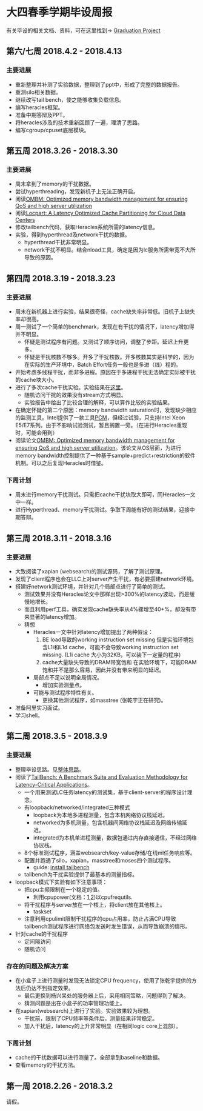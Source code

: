 # 大四春季学期毕设周报

有关毕设的相关文档、资料，可在这里找到→ [Graduation Project](https://github.com/Pacific73/GraduationProject)

## 第六/七周 2018.4.2 - 2018.4.13

### 主要进展

- 重新整理并补测了实验数据，整理到了ppt中，形成了完整的数据报告。
- 重测silo相关数据。
- 继续改写tail bench，使之能够收集负载信息。
- 编写heracles框架。
- 准备中期答辩及PPT。
- 将heracles涉及的技术重新回顾了一遍，理清了思路。
- 编写cgroup/cpuset底层模块。
## 第五周 2018.3.26 - 2018.3.30

### 主要进展

- 周末拿到了memory的干扰数据。
- 尝试hyperthreading，发现新机子上无法正确开启。
- 阅读[OMBM: Optimized memory bandwidth management for ensuring QoS and high server utilization](http://ieeexplore.ieee.org/stamp/stamp.jsp?tp=&arnumber=8064134)
- 阅读[Locpart: A Latency Optimized Cache Partitioning for Cloud Data Centers](http://ieeexplore.ieee.org/stamp/stamp.jsp?tp=&arnumber=8110324)
- 修改tailbench代码，获取Heracles系统所需的latency信息。
- 实验，得到hyperthread及network干扰的数据。
  - hyperthread干扰非常明显。
  - network干扰不明显。结合nload工具，确定是因为lc服务所需带宽不大所导致的原因。

## 第四周 2018.3.19 - 2018.3.23

### 主要进展

- 周末在新机器上进行实验，结果很奇怪，cache缺失率非常低。旧机子上缺失率却很高。
- 周一测试了一个简单的benchmark，发现在有干扰的情况下，latency增加得并不明显。
  - 怀疑是测试程序有问题。又测试了顺序访问，调整了步距。延迟上升更多。
  - 怀疑是干扰核数不够多。开多了干扰核数。开多核数其实是科学的，因为在实际的生产环境中，Batch Effort任务一般也是多进（线）程的。
- 开始考虑多线程干扰，而非多进程。原因在于多进程干扰无法确定实际被干扰的cache块大小。
- 进行了多次cache干扰实验。实验结果在[这里](https://github.com/Pacific73/GraduationProject/blob/master/notes/cache_experiment.md)。
  - 随机访问干扰的效果没有stream方式明显。
  - 实验报告中给出了比较合理的解释，可以算作比较的实验结果。
- 在确定怀疑的第二个原因：memory bandwidth saturation时，发现缺少相应的监测工具。Intel提供了一款工具[PCM](https://github.com/opcm/pcm)，但经过试验，只支持Intel Xeon E5/E7系列。由于不影响试验测试，暂且搁置一旁。（在进行Heracles重现时，可能会用到）
- 阅读论文[OMBM: Optimized memory bandwidth management for ensuring QoS and high server utilization](http://ieeexplore.ieee.org/stamp/stamp.jsp?tp=&arnumber=8064134)。该论文从OS层面，为进行memory bandwidth控制提供了一种基于sample+predict+restriction的软件机制。可以之后复现Heracles时借鉴。

### 下周计划

- 周末进行memory干扰测试。只需把cache干扰块取大即可，同Heracles一文中一样。
- 进行Hyperthread、memory干扰测试。争取下周能有好的测试结果，迎接中期答辩。

## 第三周 2018.3.11 - 2018.3.16

### 主要进展

- 大致阅读了xapian (websearch)的测试源码，了解了测试原理。
- 发现了client程序也会在LLC上对server产生干扰，有必要搭建network环境。
- 搭建好network测试环境，并针对几个局部点进行了简单的测试。
  - 测试效果并没有Heracles论文中那样出现>300%的latency波动，而是缓慢地增长。
  - 而且利用perf工具，确实发现cache缺失率从4%骤增至40+%，却没有带来显著的latency增加。
  - 猜想
    - Heracles一文中针对latency增加提出了两种假设：
      1. BE load导致的working instruction set missing
         但是实验环境包含L1i和L1d cache，可能不会导致working instruction set missing. (L1i cache 大小为32KB，可以装下一定量的程序)
      2. cache大量缺失导致的DRAM带宽饱和
         在实验环境下，可能DRAM饱和并不是那么容易，因此并没有带来明显的延迟。
    - 局部点不足以说明全局情况。
      - 增加实验测量点。
    - 可能与测试程序特性有关。
      - 更换其他测试程序，如masstree (张乾宇正在研究)。
- 准备阿里实习面试。
- 学习shell。

## 第二周 2018.3.5 - 2018.3.9

### 主要进展

- 整理毕设思路。见[整体思路](https://github.com/Pacific73/GraduationProject/blob/master/notes/%E6%95%B4%E4%BD%93%E6%80%9D%E8%B7%AF.md)。
- 阅读了[TailBench: A Benchmark Suite and Evaluation Methodology for Latency-Critical Applications](http://people.csail.mit.edu/sanchez/papers/2016.tailbench.iiswc.pdf)。
  - 一个用来测试LC任务latency的测试集，基于client-server的程序设计理念。
  - 有loopback/networked/integrated三种模式
    - loopback为本地多进程测量，包含本机网络协议栈延迟。
    - networked为多机测量，包含机器间网络协议栈延迟及网络传输延迟。
    - integrated为本机单进程测量，数据包通过内存直接通信，不经过网络协议栈。
  - 8个标准测试程序，涵盖websearch/key-value存储/在线ml任务响应等。
  - 配置并跑通了silo，xapian，masstree和moses四个测试程序。
    - guide: [install tailbench](https://github.com/riscv-labs/references/blob/master/Install_tailbench.md)
  - tailbench为干扰实验提供了最基本的测量指标。
- loopback模式下实验有如下注意事项：
  - 把cpu主频限制在一个稳定的值。
    - 利用cpupower(文档：[1](https://wiki.archlinux.org/index.php/CPU_frequency_scaling_(%E7%AE%80%E4%BD%93%E4%B8%AD%E6%96%87)),[2](https://www.kernel.org/doc/Documentation/cpu-freq/governors.txt))以cpufrequtils.
  - 将干扰程序与server放在一个核上，将client放在其他核上。
    - taskset
  - 注意利用cpulimit限制干扰程序的cpu占用率，防止占满CPU导致tailbench测试程序进行网络包发送时发生错误，从而导致崩溃的情形。
- 针对cache的干扰程序
  - 定间隔访问
  - 随机访问

### 存在的问题及解决方案

- 在小盒子上进行测量时发现无法锁定CPU frequency，使用了张乾宇提供的方法后仍达不到指定效果。
  - 最后更换到杨兴杲处的服务器上后，采用相同策略，问题得到了解决。
  - 猜测问题是出在小盒子的功率管理功能上。
- 在xapian(websearch)上进行了实验。实验效果较为理想。
  - 干扰前，限制了CPU频率等条件后，测量结果非常稳定。
  - 加入干扰后，latency的上升非常明显（在相同logic core上混部）。

### 下周计划

- cache的干扰数据可以进行测量了。全部拿到baseline和数据。
- 查看memory的干扰方法。



## 第一周 2018.2.26 - 2018.3.2

请假。
